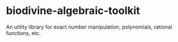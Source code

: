 # biodivine-algebraic-toolkit
An utility library for exact number manipulation, polynomials, rational functions, etc.
